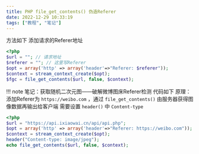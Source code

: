 ```yaml
---
title: PHP file_get_contents() 伪造Referer
date: 2022-12-29 10:33:19
tags: ["教程", "笔记"]
---
```

方法如下
添加请求的Referer地址

```php
<?php
$url = ""; // 请求地址
$referer = ""; // 这里写Referer
$opt = array('http' => array('header'=>"Referer: $referer"));
$context = stream_context_create($opt);
$fgc = file_get_contents($url, false, $context);
```

!!! note 笔记：获取随机二次元图——破解微博图床Referer检测
代码如下
原理：添加Referer为 `https://weibo.com` ，通过 `file_get_contents()` 由服务器获得图像数据再输出给客户端
需要设置 `header()` 中 `Content-type`

```php
<?php
$url = "https://api.ixiaowai.cn/api/api.php";
$opt = array('http' => array('header'=>"Referer: https://weibo.com"));
$context = stream_context_create($opt);
header("Content-type: image/jpeg");
echo file_get_contents($url, false, $context);
```
